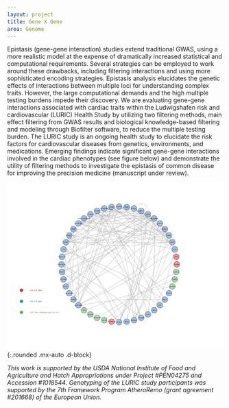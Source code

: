 ```yaml
---
layout: project
title: Gene X Gene
area: Genome
---
```


Epistasis (gene-gene interaction) studies extend traditional GWAS, using a more realistic model at the expense of dramatically increased statistical and computational requirements.  Several strategies can be employed to work around these drawbacks, including filtering interactions and using more sophisticated encoding strategies.
Epistasis analysis elucidates the genetic effects of interactions between multiple loci for understanding complex traits. However, the large computational demands and the high multiple testing burdens impede their discovery. We are evaluating gene-gene interactions associated with cardiac traits within the Ludwigshafen risk and cardiovascular (LURIC) Health Study by utilizing two filtering methods, main effect filtering from GWAS results and biological knowledge-based filtering and modeling through Biofilter software, to reduce the multiple testing burden. The LURIC study is an ongoing health study to elucidate the risk factors for cardiovascular diseases from genetics, environments, and medications. Emerging findings indicate significant gene-gene interactions involved in the cardiac phenotypes (see figure below) and demonstrate the utility of filtering methods to investigate the epistasis of common disease for improving the precision medicine (manuscript under review).

![Cardiac Gene Interactions](/assets/img/projects/GxG/Figure1.png "Cardiac Gene Interactions"){:.rounded .mx-auto .d-block}

*This work is supported by the USDA National Institute of Food and Agriculture and Hatch Appropriations under Project #PEN04275 and Accession #1018544. Genotyping of the LURIC study participants was supported by the 7th Framework Program AtheroRemo (grant agreement #201668) of the European Union.*